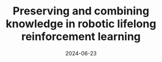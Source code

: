 ---
title: "Preserving and combining knowledge in robotic lifelong reinforcement learning"
collection: publications
permalink: /publication/2024-06-23-legion
excerpt: 'Embodied Lifelong Reinforcement Learning; Dirichlet Prorcess Mixture Model'
date: 2024-06-23
venue: 'Nature Machine Intelligence (AIP)'
paperurl: 'https://www.researchsquare.com/article/rs-4353532/v1'
citation: 'Meng Y, Bing Z, Yao X, et al. Preserving and combining knowledge in robotic lifelong reinforcement learning[J]. (2024)'
---